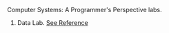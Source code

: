 Computer Systems: A Programmer's Perspective labs.

1. Data Lab. [See Reference](https://yieldnull.com/blog/4b85a93fe9e4c80735233aa6dff922245f303698/)

